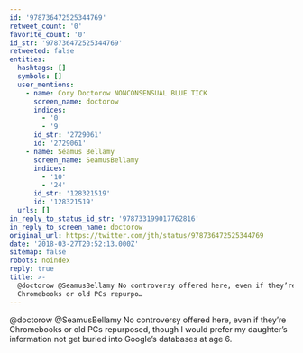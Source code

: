 ```yaml
---
id: '978736472525344769'
retweet_count: '0'
favorite_count: '0'
id_str: '978736472525344769'
retweeted: false
entities:
  hashtags: []
  symbols: []
  user_mentions:
    - name: Cory Doctorow NONCONSENSUAL BLUE TICK
      screen_name: doctorow
      indices:
        - '0'
        - '9'
      id_str: '2729061'
      id: '2729061'
    - name: Séamus Bellamy
      screen_name: SeamusBellamy
      indices:
        - '10'
        - '24'
      id_str: '128321519'
      id: '128321519'
  urls: []
in_reply_to_status_id_str: '978733199017762816'
in_reply_to_screen_name: doctorow
original_url: https://twitter.com/jth/status/978736472525344769
date: '2018-03-27T20:52:13.000Z'
sitemap: false
robots: noindex
reply: true
title: >-
  @doctorow @SeamusBellamy No controversy offered here, even if they’re
  Chromebooks or old PCs repurpo…
---
```


@doctorow @SeamusBellamy No controversy offered here, even if they’re Chromebooks or old PCs repurposed, though I would prefer my daughter’s information not get buried into Google’s databases at age 6.